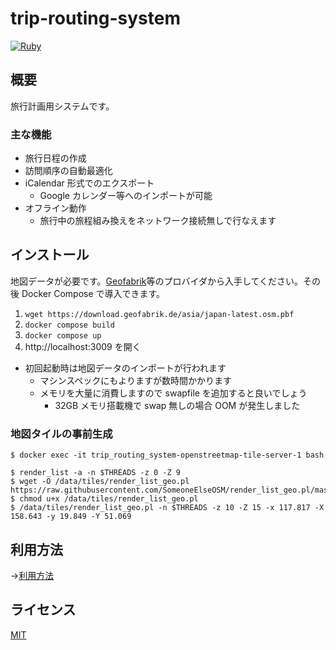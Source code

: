 # trip-routing-system

[![Ruby](https://github.com/keyasuda/trip-routing-system/actions/workflows/ruby.yml/badge.svg)](https://github.com/keyasuda/trip-routing-system/actions/workflows/ruby.yml)

## 概要

旅行計画用システムです。

### 主な機能

- 旅行日程の作成
- 訪問順序の自動最適化
- iCalendar 形式でのエクスポート
  - Google カレンダー等へのインポートが可能
- オフライン動作
  - 旅行中の旅程組み換えをネットワーク接続無しで行なえます

## インストール

地図データが必要です。[Geofabrik](https://download.geofabrik.de/asia/japan.html)等のプロバイダから入手してください。その後 Docker Compose で導入できます。

1. `wget https://download.geofabrik.de/asia/japan-latest.osm.pbf`
1. `docker compose build`
1. `docker compose up`
1. http://localhost:3009 を開く

- 初回起動時は地図データのインポートが行われます
  - マシンスペックにもよりますが数時間かかります
  - メモリを大量に消費しますので swapfile を追加すると良いでしょう
    - 32GB メモリ搭載機で swap 無しの場合 OOM が発生しました

### 地図タイルの事前生成

```
$ docker exec -it trip_routing_system-openstreetmap-tile-server-1 bash

$ render_list -a -n $THREADS -z 0 -Z 9
$ wget -O /data/tiles/render_list_geo.pl https://raw.githubusercontent.com/SomeoneElseOSM/render_list_geo.pl/master/render_list_geo.pl
$ chmod u+x /data/tiles/render_list_geo.pl
$ /data/tiles/render_list_geo.pl -n $THREADS -z 10 -Z 15 -x 117.817 -X 158.643 -y 19.849 -Y 51.069
```

## 利用方法

→[利用方法](https://portfolio.suzuran.dev/trs)

## ライセンス

[MIT](https://choosealicense.com/licenses/mit/)
